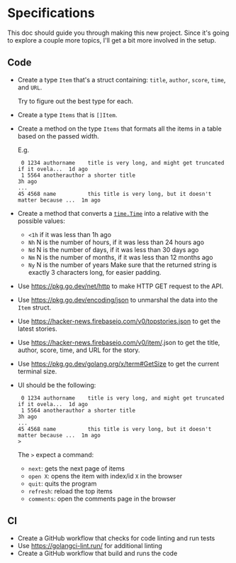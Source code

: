 # Specifications

This doc should guide you through making this new project.
Since it's going to explore a couple more topics, I'll get a bit more involved in the setup.

## Code

- Create a type `Item` that's a struct containing: `title`, `author`, `score`, `time`, and `URL`.

  Try to figure out the best type for each.
  
- Create a type `Items` that is `[]Item`.
- Create a method on the type `Items` that formats all the items in a table based on the passed width.

  E.g.
  ```
   0 1234 authorname    title is very long, and might get truncated if it ovela...  1d ago
   1 5564 anotherauthor a shorter title                                             3h ago
  ...
  45 4568 name          this title is very long, but it doesn't matter because ...  1m ago
  ```
- Create a method that converts a [`time.Time`](https://pkg.go.dev/time#Time) into a relative with the possible values:
  - `<1h` if it was less than 1h ago
  - `Nh` N is the number of hours, if it was less than 24 hours ago
  - `Nd` N is the number of days, if it was less than 30 days ago
  - `Nm` N is the number of months, if it was less than 12 months ago
  - `Ny` N is the number of years
  Make sure that the returned string is exactly 3 characters long, for easier padding.

- Use https://pkg.go.dev/net/http to make HTTP GET request to the API.
- Use https://pkg.go.dev/encoding/json to unmarshal the data into the `Item` struct.
- Use https://hacker-news.firebaseio.com/v0/topstories.json to get the latest stories.
- Use https://hacker-news.firebaseio.com/v0/item/<ID>.json to get the title, author, score, time, and URL for the story.
- Use https://pkg.go.dev/golang.org/x/term#GetSize to get the current terminal size.
- UI should be the following:

  ```
   0 1234 authorname    title is very long, and might get truncated if it ovela...  1d ago
   1 5564 anotherauthor a shorter title                                             3h ago
  ...
  45 4568 name          this title is very long, but it doesn't matter because ...  1m ago
  >
  ```
  The `>` expect a command:
  - `next`: gets the next page of items
  - `open X`: opens the item with index/id `X` in the browser
  - `quit`: quits the program
  - `refresh`: reload the top items
  - `comments`: open the comments page in the browser

## CI

- Create a GitHub workflow that checks for code linting and run tests
- Use https://golangci-lint.run/ for additional linting
- Create a GitHub workflow that build and runs the code
